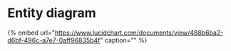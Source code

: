# Entity diagram

{% embed url="https://www.lucidchart.com/documents/view/488b6ba2-d6bf-496c-a7e7-0aff96835b4f" caption="" %}

